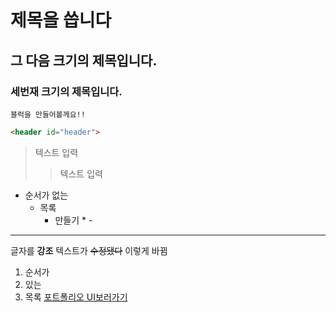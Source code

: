 # 제목을 씁니다
## 그 다음 크기의 제목입니다.
### 세번재 크기의 제목입니다.
```
블럭을 만들어볼께요!!
```
``` html
<header id="header">
```
> 텍스트 입력
>> 텍스트 입력
+ 순서가 없는
  + 목록
    + 만들기 * -
----------
글자를 **강조** 텍스트가 ~~수정됐다~~ 이렇게 바뀜
1. 순서가
2. 있는
3. 목록
[포트폴리오 UI보러가기](https://dc-jhoon.netlify.app/)
